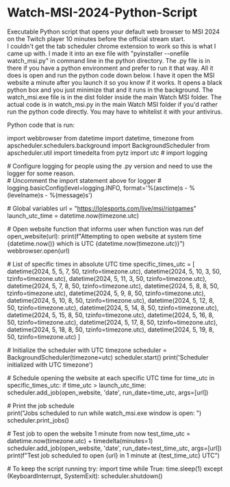 # Watch-MSI-2024-Python-Script
Executable Python script that opens your default web browser to MSI 2024 on the Twitch player 10 minutes before the official stream start.  
I couldn't get the tab scheduler chrome extension to work so this is what I came up with.
I made it into an exe file with "pyinstaller --onefile watch_msi.py" in command line in the python directory.  The .py file is in there if you have a python environment and prefer to run it that way.
All it does is open and run the python code down below.  I have it open the MSI website a minute after you launch it so you know if it works.  It opens a black python box and you just minimize that and it runs in the background.
The watch_msi.exe file is in the dist folder inside the main Watch MSI folder.  The actual code is in watch_msi.py in the main Watch MSI folder if you'd rather run the python code directly.
You may have to whitelist it with your antivirus.


Python code that is run:

import webbrowser
from datetime import datetime, timezone
from apscheduler.schedulers.background import BackgroundScheduler
from apscheduler.util import timedelta
from pytz import utc
\# import logging


\# Configure logging for people using the .py version and need to use the logger for some reason.  
\# Uncomment the import statement above for logger
\# logging.basicConfig(level=logging.INFO, format='%(asctime)s - %(levelname)s - %(message)s')


\# Global variables
url = "https://lolesports.com/live/msi/riotgames"
launch_utc_time = datetime.now(timezone.utc)


\# Open website function that informs user when function was run
def open_website(url):
    print(f"Attempting to open website at system time {datetime.now()} which is UTC {datetime.now(timezone.utc)}")
    webbrowser.open(url)


\# List of specific times in absolute UTC time
specific_times_utc = [
    datetime(2024, 5, 5, 7, 50, tzinfo=timezone.utc),
    datetime(2024, 5, 10, 3, 50, tzinfo=timezone.utc), datetime(2024, 5, 11, 3, 50, tzinfo=timezone.utc),
    datetime(2024, 5, 7, 8, 50, tzinfo=timezone.utc), datetime(2024, 5, 8, 8, 50, tzinfo=timezone.utc), datetime(2024, 5, 9, 8, 50, tzinfo=timezone.utc),
    datetime(2024, 5, 10, 8, 50, tzinfo=timezone.utc), datetime(2024, 5, 12, 8, 50, tzinfo=timezone.utc), datetime(2024, 5, 14, 8, 50, tzinfo=timezone.utc),
    datetime(2024, 5, 15, 8, 50, tzinfo=timezone.utc), datetime(2024, 5, 16, 8, 50, tzinfo=timezone.utc), datetime(2024, 5, 17, 8, 50, tzinfo=timezone.utc),
    datetime(2024, 5, 18, 8, 50, tzinfo=timezone.utc), datetime(2024, 5, 19, 8, 50, tzinfo=timezone.utc)
]


\# Initialize the scheduler with UTC timezone
scheduler = BackgroundScheduler(timezone=utc)
scheduler.start()
print('Scheduler initialized with UTC timezone')


\# Schedule opening the website at each specific UTC time
for time_utc in specific_times_utc:
    if time_utc > launch_utc_time:
        scheduler.add_job(open_website, 'date', run_date=time_utc, args=[url])


\# Print the job schedule    
print("Jobs scheduled to run while watch_msi.exe window is open: ")
scheduler.print_jobs()


\# Test job to open the website 1 minute from now
test_time_utc = datetime.now(timezone.utc) + timedelta(minutes=1)
scheduler.add_job(open_website, 'date', run_date=test_time_utc, args=[url])
print(f"Test job scheduled to open {url} in 1 minute at {test_time_utc} UTC")


\# To keep the script running
try:
    import time
    while True:
        time.sleep(1)
except (KeyboardInterrupt, SystemExit):
    scheduler.shutdown()
